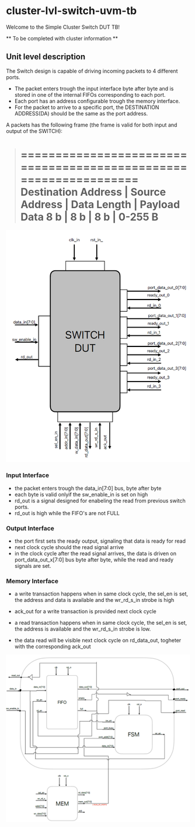 # cluster-lvl-switch-uvm-tb
 
Welcome to the Simple Cluster Switch DUT TB!

**
    To be completed with cluster information
**

## Unit level description

The Switch design is capable of driving incoming packets to 4 different ports.

- The packet enters trough the input interface byte after byte and is stored in one of the internal FIFOs corresponding to each port.
- Each port has an address configurable trough the memory interface. 
- For the packet to arrive to a specific port, the DESTINATION ADDRESS(DA) should be the same as the port address.

A packets has the following frame (the frame is valid for both input and output of the SWITCH):

> =================================================================
> Destination Address | Source Address | Data Length | Payload Data
>         8 b         |      8 b       |     8 b     |   0-255 B 
> =================================================================


![Alt text](switch_unit.png)

### Input Interface

- the packet enters trough the data_in[7:0] bus, byte after byte
- each byte is valid onlyif the sw_enable_in is set on high
- rd_out is a signal designed for enabeling the read from previous switch ports.
- rd_out is high while the FIFO's are not FULL

### Output Interface

- the port first sets the ready output, signaling that data is ready for read
- next clock cycle should the read signal arrive
- in the clock cycle after the read signal arrives, the data is driven on port_data_out_x[7:0] bus byte after byte, while the read and ready signals are set.

### Memory Interface

- a write transaction happens when in same clock cycle, the sel_en is set, the address and data is available and the wr_rd_s_in strobe is high
- ack_out for a write transaction is provided next clock cycle

- a read transaction happens when in same clock cycle, the sel_en is set, the address is available and the wr_rd_s_in strobe is low.
- the data read will be visible next clock cycle on rd_data_out, togheter with the corresponding ack_out

![Alt text](internal_port_diagram.png)

